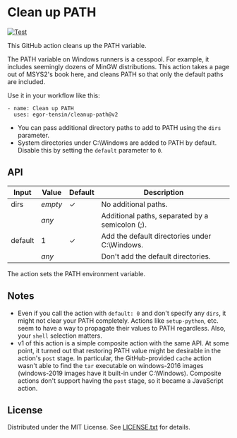 Clean up PATH
=============

[![Test](https://github.com/egor-tensin/cleanup-path/actions/workflows/test.yml/badge.svg)](https://github.com/egor-tensin/cleanup-path/actions/workflows/test.yml)

This GitHub action cleans up the PATH variable.

The PATH variable on Windows runners is a cesspool.
For example, it includes seemingly dozens of MinGW distributions.
This action takes a page out of MSYS2's book here, and cleans PATH so that only
the default paths are included.

Use it in your workflow like this:

    - name: Clean up PATH
      uses: egor-tensin/cleanup-path@v2

* You can pass additional directory paths to add to PATH using the `dirs`
parameter.
* System directories under C:\Windows are added to PATH by default.
Disable this by setting the `default` parameter to `0`.

API
---

| Input   | Value   | Default | Description
| ------- | ------- | ------- | -----------
| dirs    | *empty* | ✓       | No additional paths.
|         | *any*   |         | Additional paths, separated by a semicolon (;).
| default | 1       | ✓       | Add the default directories under C:\Windows.
|         | *any*   |         | Don't add the default directories.

The action sets the PATH environment variable.

Notes
-----

* Even if you call the action with `default: 0` and don't specify any `dirs`,
it might not clear your PATH completely.
Actions like `setup-python`, etc. seem to have a way to propagate their values
to PATH regardless.
Also, your `shell` selection matters.
* v1 of this action is a simple composite action with the same API.
At some point, it turned out that restoring PATH value might be desirable in
the action's `post` stage.
In particular, the GitHub-provided `cache` action wasn't able to find the `tar`
executable on windows-2016 images (windows-2019 images have it built-in under
C:\Windows).
Composite actions don't support having the `post` stage, so it became a
JavaScript action.

License
-------

Distributed under the MIT License.
See [LICENSE.txt] for details.

[LICENSE.txt]: LICENSE.txt

